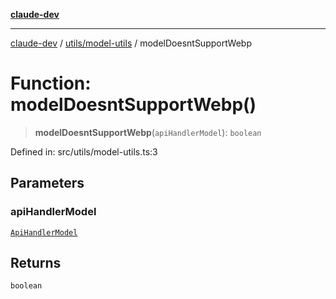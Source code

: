 [**claude-dev**](../../../README.md)

***

[claude-dev](../../../README.md) / [utils/model-utils](../README.md) / modelDoesntSupportWebp

# Function: modelDoesntSupportWebp()

> **modelDoesntSupportWebp**(`apiHandlerModel`): `boolean`

Defined in: src/utils/model-utils.ts:3

## Parameters

### apiHandlerModel

[`ApiHandlerModel`](../../../api/interfaces/ApiHandlerModel.md)

## Returns

`boolean`

